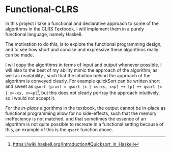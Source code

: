 # Functional-CLRS

In this project i take a functional and declarative approach to some of the algorithms in the CLRS Textbook. I will implement them in a purely functional language, namely Haskell. 

The motivation to do this, is to explore the functional programming design, and to see how short and concise and expressive these algorithms really can be made. 

I will copy the algorithms in terms of input and output whenever possible. I will also to the best of my ability mimic the approach of the algorithm, as well as readability , such that the intuition behind the approach of the algorithm is conveyed clearly. For example quickSort can be written short and sweet as ```qsort (p:xs) = qsort [x | x<-xs, x<p] ++ [p] ++ qsort [x | x<-xs, x>=p]```[^1], but this does not clearly portray the approach intuitively, so i would not accept it.

For the *in-place* algorithms in the textbook, the output cannot be in-place as functional programming allow for no side-effects, such that the memory ineffeciency is not matched, and that sometimes the essence of an algorithm is not quite possible to recreate in a functional setting because of this, an example of this is the ```qsort``` function above.

[^1]: https://wiki.haskell.org/Introduction#Quicksort_in_Haskell
